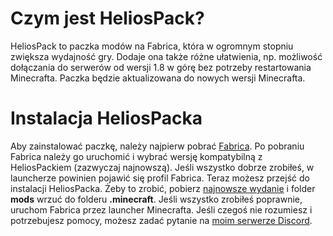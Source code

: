 # Czym jest HeliosPack?

HeliosPack to paczka modów na Fabrica, która w ogromnym stopniu zwiększa wydajność gry. Dodaje ona także różne ułatwienia, np. możliwość dołączania do serwerów od wersji 1.8 w górę bez potrzeby restartowania Minecrafta. Paczka będzie aktualizowana do nowych wersji Minecrafta.


# Instalacja HeliosPacka

Aby zainstalować paczkę, należy najpierw pobrać [Fabrica](https://fabricmc.net/use/). Po pobraniu Fabrica należy go uruchomić i wybrać wersję kompatybilną z HeliosPackiem (zazwyczaj najnowszą). Jeśli wszystko dobrze zrobiłeś, w launcherze powinien pojawić się profil Fabrica. Teraz możesz przejść do instalacji HeliosPacka. Żeby to zrobić, pobierz [najnowsze wydanie](https://github.com/Helios3991/heliospack/releases/) i folder **mods** wrzuć do folderu **.minecraft**. Jeśli wszystko zrobiłeś poprawnie, uruchom Fabrica przez launcher Minecrafta. Jeśli czegoś nie rozumiesz i potrzebujesz pomocy, możesz zadać pytanie na [moim serwerze Discord](https://discord.gg/KB7ghEn).
